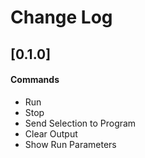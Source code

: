 # Change Log

## [0.1.0]

#### Commands
- Run
- Stop
- Send Selection to Program
- Clear Output
- Show Run Parameters
